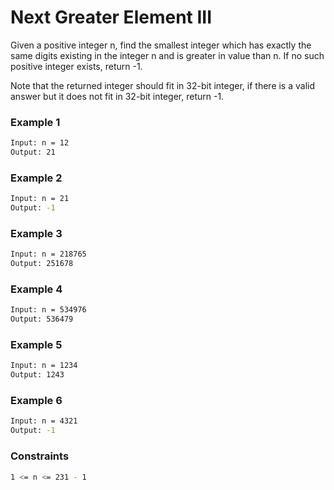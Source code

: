 # Next Greater Element III

Given a positive integer n, find the smallest integer which has exactly the same digits existing in the integer n and is greater in value than n. If no such positive integer exists, return -1.

Note that the returned integer should fit in 32-bit integer, if there is a valid answer but it does not fit in 32-bit integer, return -1.

### Example 1
```sh
Input: n = 12
Output: 21
```

### Example 2
```sh
Input: n = 21
Output: -1
```

### Example 3
```sh
Input: n = 218765
Output: 251678
```

### Example 4
```sh
Input: n = 534976
Output: 536479
```

### Example 5
```sh
Input: n = 1234
Output: 1243
```

### Example 6
```sh
Input: n = 4321
Output: -1
```

### Constraints
```sh
1 <= n <= 231 - 1
```
